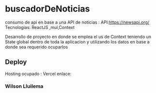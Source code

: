 # buscadorDeNoticias

consumo de api en base a una API de noticias :
API:https://newsapi.org/
Tecnologias: ReactJS ,mui,Context

Desarrollo de proyecto en donde se emplea el us de Context teniendo un State global dentro de toda la aplicacion y utilizando los datos en base a donde sea requerido ocuparlos

## Deploy

Hosting ocupado : Vercel
enlace:

### Wilson Lluilema
